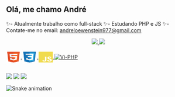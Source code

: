 ## Olá, me chamo André

✨- Atualmente trabalho como full-stack
✨- Estudando PHP e JS
✨- Contate-me no email: andreloewenstein977@gmail.com

<div align="center">
  <a href="https://github.com/canonvitoria">
  <img height="180em" src="https://github-readme-stats.vercel.app/api?username=loewenstein04&show_icons=true&theme=tokyonight&include_all_commits=true&count_private=true"/>
  <img height="180em" src="https://github-readme-stats.vercel.app/api/top-langs/?username=loewenstein04&layout=compact&langs_count=7&theme=tokyonight"/>
</div>

<div style="display: inline_block"><br>
  <img align="center" alt="Rafa-HTML" height="30" width="40" src="https://raw.githubusercontent.com/devicons/devicon/master/icons/html5/html5-original.svg">
  <img align="center" alt="Rafa-CSS" height="30" width="40" src="https://raw.githubusercontent.com/devicons/devicon/master/icons/css3/css3-original.svg">
  <img align="center" alt="Rafa-Js" height="30" width="40" src="https://raw.githubusercontent.com/devicons/devicon/master/icons/javascript/javascript-plain.svg">
  <img align="center" alt="Vi-PHP" width="40" src="https://cdn-icons-png.flaticon.com/512/919/919830.png"> 
 </div>

  ##
  
  <div>
  <a href=https://www.instagram.com/andreloewenstein/ target="_blank"><img src="https://img.shields.io/badge/-Instagram-%23E4405F?style=for-the-badge&logo=instagram&logoColor=white" target="_blank"></a>
 <a href=https://discord.com/channels/loewenstein12#8426 target="_blank"><img src="https://img.shields.io/badge/Discord-7289DA?style=for-the-badge&logo=discord&logoColor=white" target="_blank"></a> 
  <a href = "mailto:andreloewenstein977@gmail.com?subject=Vamos conversar&body="><img src="https://img.shields.io/badge/-Gmail-%23333?style=for-the-badge&logo=gmail&logoColor=white" target="_blank"></a>
  
 ![Snake animation]([https://github.com/loewenstein04/loewenstein04/blob/output/github-contribution-grid-snake.svg](https://github.com/loewenstein04/loewenstein04/blob/main/cobrinha.yml))

 </div>

